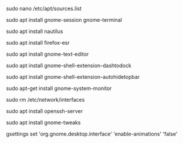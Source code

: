 sudo nano /etc/apt/sources.list

sudo apt install gnome-session gnome-terminal

sudo apt install nautilus

sudo apt install firefox-esr

sudo apt install gnome-text-editor

sudo apt install gnome-shell-extension-dashtodock

sudo apt install gnome-shell-extension-autohidetopbar

sudo apt-get install gnome-system-monitor

sudo rm /etc/network/interfaces

sudo apt install openssh-server

sudo apt install gnome-tweaks

gsettings set 'org.gnome.desktop.interface' 'enable-animations' 'false'
